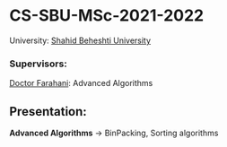 
# CS-SBU-MSc-2021-2022</h1>
University: [Shahid Beheshti University](https://www.sbu.ac.ir/)
<br>
### Supervisors:
[Doctor Farahani](https://scholar.google.com/citations?user=N4TgzzoAAAAJ&hl=en): Advanced Algorithms
<br>

## Presentation:

**Advanced Algorithms** -> BinPacking, Sorting algorithms<br>

